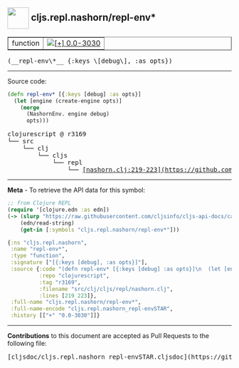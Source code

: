 ## <img width="48px" valign="middle" src="http://i.imgur.com/Hi20huC.png"> cljs.repl.nashorn/repl-env\*

 <table border="1">
<tr>

<td>function</td>
<td><a href="https://github.com/cljsinfo/cljs-api-docs/tree/0.0-3030"><img valign="middle" alt="[+] 0.0-3030" src="https://img.shields.io/badge/+-0.0--3030-lightgrey.svg"></a> </td>
</tr>
</table>

 <samp>
(__repl-env\*__ {:keys \[debug\], :as opts})<br>
</samp>

---





Source code:

```clj
(defn repl-env* [{:keys [debug] :as opts}]
  (let [engine (create-engine opts)]
    (merge
      (NashornEnv. engine debug)
      opts)))
```

 <pre>
clojurescript @ r3169
└── src
    └── clj
        └── cljs
            └── repl
                └── <ins>[nashorn.clj:219-223](https://github.com/clojure/clojurescript/blob/r3169/src/clj/cljs/repl/nashorn.clj#L219-L223)</ins>
</pre>


---

__Meta__ - To retrieve the API data for this symbol:

```clj
;; from Clojure REPL
(require '[clojure.edn :as edn])
(-> (slurp "https://raw.githubusercontent.com/cljsinfo/cljs-api-docs/catalog/cljs-api.edn")
    (edn/read-string)
    (get-in [:symbols "cljs.repl.nashorn/repl-env*"]))
```

```clj
{:ns "cljs.repl.nashorn",
 :name "repl-env*",
 :type "function",
 :signature ["[{:keys [debug], :as opts}]"],
 :source {:code "(defn repl-env* [{:keys [debug] :as opts}]\n  (let [engine (create-engine opts)]\n    (merge\n      (NashornEnv. engine debug)\n      opts)))",
          :repo "clojurescript",
          :tag "r3169",
          :filename "src/clj/cljs/repl/nashorn.clj",
          :lines [219 223]},
 :full-name "cljs.repl.nashorn/repl-env*",
 :full-name-encode "cljs.repl.nashorn_repl-envSTAR",
 :history [["+" "0.0-3030"]]}

```

---

__Contributions__ to this document are accepted as Pull Requests to the following file:

 <pre>
[cljsdoc/cljs.repl.nashorn_repl-envSTAR.cljsdoc](https://github.com/cljsinfo/cljs-api-docs/blob/master/cljsdoc/cljs.repl.nashorn_repl-envSTAR.cljsdoc)
</pre>

